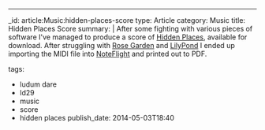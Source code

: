---
_id: article:Music:hidden-places-score
type: Article
category: Music
title: Hidden Places Score
summary: |
  After some fighting with various pieces of software I've managed to produce a score of [Hidden Places][dl], available for download. After struggling with [Rose Garden][rg] and [LilyPond][lp] I ended up importing the MIDI file into [NoteFlight][note] and printed out to PDF.
    
  [dl]: /dl/HiddenPlaces.pdf
  [note]: http://www.noteflight.com/
  [rg]: http://www.rosegardenmusic.com/
  [lp]: http://www.lilypond.org/
tags: 
  - ludum dare
  - ld29
  - music
  - score
  - hidden places
publish_date: 2014-05-03T18:40


